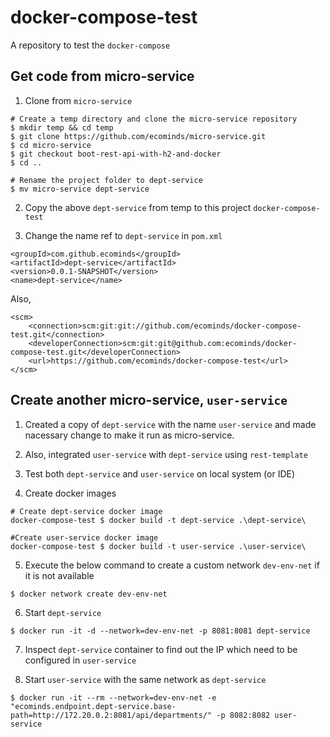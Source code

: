 # docker-compose-test
A repository to test the `docker-compose`

## Get code from micro-service
1. Clone from `micro-service`
```
# Create a temp directory and clone the micro-service repository
$ mkdir temp && cd temp
$ git clone https://github.com/ecominds/micro-service.git
$ cd micro-service
$ git checkout boot-rest-api-with-h2-and-docker
$ cd ..

# Rename the project folder to dept-service
$ mv micro-service dept-service
```

2. Copy the above `dept-service` from temp to this project `docker-compose-test`

3. Change the name ref to `dept-service` in `pom.xml`
```
<groupId>com.github.ecominds</groupId>
<artifactId>dept-service</artifactId>
<version>0.0.1-SNAPSHOT</version>
<name>dept-service</name>
```
Also,
```
<scm>
	<connection>scm:git:git://github.com/ecominds/docker-compose-test.git</connection>
	<developerConnection>scm:git:git@github.com:ecominds/docker-compose-test.git</developerConnection>
	<url>https://github.com/ecominds/docker-compose-test</url>
</scm>
```

## Create another micro-service, `user-service`
1. Created a copy of `dept-service` with the name `user-service` and made nacessary change to make it run as micro-service. 

2. Also, integrated `user-service` with `dept-service` using `rest-template`

3. Test both `dept-service` and `user-service` on local system (or IDE)

4. Create docker images
```
# Create dept-service docker image
docker-compose-test $ docker build -t dept-service .\dept-service\

#Create user-service docker image
docker-compose-test $ docker build -t user-service .\user-service\
```

5. Execute the below command to create a custom network `dev-env-net` if it is not available
```
$ docker network create dev-env-net
```

6. Start `dept-service`
```
$ docker run -it -d --network=dev-env-net -p 8081:8081 dept-service
```

7. Inspect `dept-service` container to find out the IP which need to be configured in `user-service`

8. Start `user-service` with the same network as `dept-service`
```
$ docker run -it --rm --network=dev-env-net -e "ecominds.endpoint.dept-service.base-path=http://172.20.0.2:8081/api/departments/" -p 8082:8082 user-service
```
